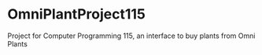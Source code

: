 # OmniPlantProject115
Project for Computer Programming 115, an interface to buy plants from Omni Plants
